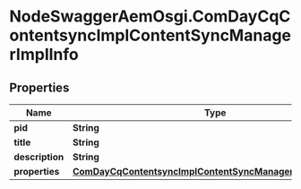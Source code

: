 # NodeSwaggerAemOsgi.ComDayCqContentsyncImplContentSyncManagerImplInfo

## Properties
Name | Type | Description | Notes
------------ | ------------- | ------------- | -------------
**pid** | **String** |  | [optional] 
**title** | **String** |  | [optional] 
**description** | **String** |  | [optional] 
**properties** | [**ComDayCqContentsyncImplContentSyncManagerImplProperties**](ComDayCqContentsyncImplContentSyncManagerImplProperties.md) |  | [optional] 


